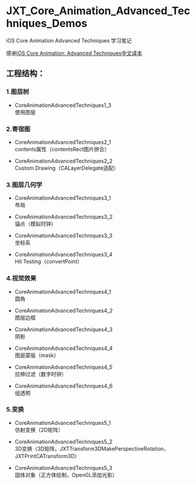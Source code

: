 # JXT\_Core\_Animation\_Advanced\_Techniques\_Demos
iOS Core Animation Advanced Techniques 学习笔记

感谢[iOS Core Animation: Advanced Techniques中文译本](https://zsisme.gitbooks.io/ios-/content/)

## 工程结构：

### 1.图层树
- CoreAnimationAdvancedTechniques1_3  
使用图层  

### 2.寄宿图
- CoreAnimationAdvancedTechniques2_1  
contents属性（contentsRect图片拼合） 

- CoreAnimationAdvancedTechniques2_2  
Custom Drawing（CALayerDelegate适配）

### 3.图层几何学
- CoreAnimationAdvancedTechniques3_1  
布局

- CoreAnimationAdvancedTechniques3_2  
锚点（模拟时钟）

- CoreAnimationAdvancedTechniques3_3  
坐标系

- CoreAnimationAdvancedTechniques3_4  
Hit Testing（convertPoint）

### 4.视觉效果
- CoreAnimationAdvancedTechniques4_1  
圆角

- CoreAnimationAdvancedTechniques4_2  
图层边框

- CoreAnimationAdvancedTechniques4_3  
阴影

- CoreAnimationAdvancedTechniques4_4  
图层蒙版（mask）

- CoreAnimationAdvancedTechniques4_5		
拉伸过滤（数字时钟）

- CoreAnimationAdvancedTechniques4_6  
组透明

### 5.变换
- CoreAnimationAdvancedTechniques5_1		
仿射变换（2D矩阵）

- CoreAnimationAdvancedTechniques5_2   
3D变换（3D矩阵，JXTTransform3DMakePerspectiveRotation，JXTPrintCATransform3D）

- CoreAnimationAdvancedTechniques5_3  
固体对象（正方体绘制，OpenGL添加光影）
